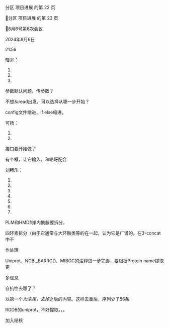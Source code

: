 分区 项目进展 的第 22 页

分区 项目进展 的第 23 页

8月6号第6次会议

2024年8月6日

21:56



皓哥：

1.

2.

3.

参数默认问题，传参数？

不想从read出发，可以选择从哪一步开始？

config文件缩进，if else缩进。

可扬：

1.

2.

接口要开始做了

有个框，让它输入。和皓哥配合

刘畅乐：

1.

2.

3.

4.

5.

6.

7.

PLM和HMD的β内酰胺要拆分，

四环素拆分（由于它通常与大环酯类等的在一起，认为它是广谱的。在3-concat中不

作处理

Uniprot、NCBI_BARRGD、MIBGC的注释进一步完善，要根据Protein name提取更

多信息

自抗性去哪了？

以第一个*为末尾，去掉*之后的内容。这样去重后，序列少了56条

RGDB的uniprot，不好提取。。。

加入结核

